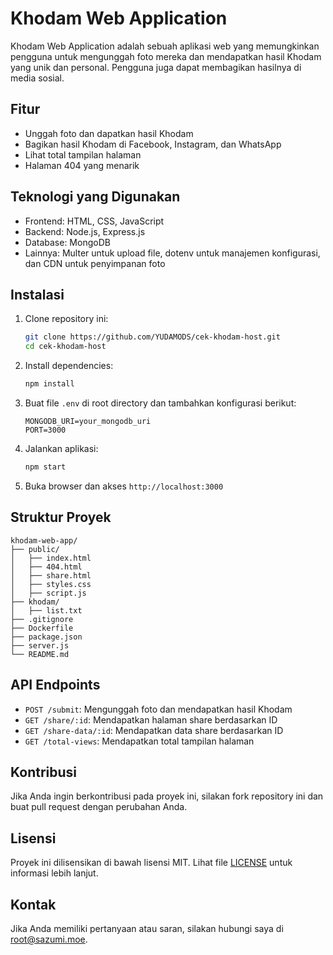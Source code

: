 # Khodam Web Application

Khodam Web Application adalah sebuah aplikasi web yang memungkinkan pengguna untuk mengunggah foto mereka dan mendapatkan hasil Khodam yang unik dan personal. Pengguna juga dapat membagikan hasilnya di media sosial.

## Fitur

- Unggah foto dan dapatkan hasil Khodam
- Bagikan hasil Khodam di Facebook, Instagram, dan WhatsApp
- Lihat total tampilan halaman
- Halaman 404 yang menarik

## Teknologi yang Digunakan

- Frontend: HTML, CSS, JavaScript
- Backend: Node.js, Express.js
- Database: MongoDB
- Lainnya: Multer untuk upload file, dotenv untuk manajemen konfigurasi, dan CDN untuk penyimpanan foto

## Instalasi

1. Clone repository ini:
    ```bash
    git clone https://github.com/YUDAMODS/cek-khodam-host.git
    cd cek-khodam-host
    ```

2. Install dependencies:
    ```bash
    npm install
    ```

3. Buat file `.env` di root directory dan tambahkan konfigurasi berikut:
    ```env
    MONGODB_URI=your_mongodb_uri
    PORT=3000
    ```

4. Jalankan aplikasi:
    ```bash
    npm start
    ```

5. Buka browser dan akses `http://localhost:3000`

## Struktur Proyek

```
khodam-web-app/
├── public/
│   ├── index.html
│   ├── 404.html
│   ├── share.html
│   ├── styles.css
│   ├── script.js
├── khodam/
│   ├── list.txt
├── .gitignore
├── Dockerfile
├── package.json
├── server.js
└── README.md
```

## API Endpoints

- `POST /submit`: Mengunggah foto dan mendapatkan hasil Khodam
- `GET /share/:id`: Mendapatkan halaman share berdasarkan ID
- `GET /share-data/:id`: Mendapatkan data share berdasarkan ID
- `GET /total-views`: Mendapatkan total tampilan halaman

## Kontribusi

Jika Anda ingin berkontribusi pada proyek ini, silakan fork repository ini dan buat pull request dengan perubahan Anda.

## Lisensi

Proyek ini dilisensikan di bawah lisensi MIT. Lihat file [LICENSE](LICENSE) untuk informasi lebih lanjut.

## Kontak

Jika Anda memiliki pertanyaan atau saran, silakan hubungi saya di [root@sazumi.moe](mailto:root@sazumi.moe).

